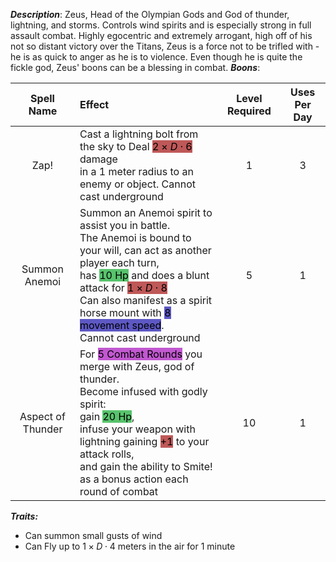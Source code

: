 ***Description***:
Zeus, Head of the Olympian Gods and God of thunder, lightning, and storms.
Controls wind spirits and is especially strong in full assault combat. 
Highly egocentric and extremely arrogant, high off of his not so distant victory over the Titans, Zeus is a force not to be trifled with - he is as quick to anger as he is to violence. 
Even though he is quite the fickle god, Zeus' boons can be a blessing in combat.
***Boons***:

| Spell Name | Effect | Level Required | Uses Per Day |
| :--: | :-- | :--: | :--: | 
|Zap! | Cast a lightning bolt from the sky to Deal <mark style="background: #9E0000A6;">$2 \times D \cdot 6$</mark> damage <br> in a 1 meter radius to an enemy or object. Cannot cast underground | 1 | 3 |
| Summon Anemoi | Summon an Anemoi spirit to assist you in battle. <br> The Anemoi is bound to your will, can act as another player each turn, <br> has <mark style="background: #00A521A6;">10 Hp</mark> and does a blunt attack for <mark style="background: #9E0000A6;">$1 \times D\cdot8$</mark> <br> Can also manifest as a spirit horse mount with <mark style="background: #0900A7A6;">8 movement speed</mark>. <br> Cannot cast underground| 5 | 1 |
| Aspect of Thunder| For <mark style="background: #A100B8A6;">5 Combat Rounds</mark> you merge with Zeus, god of thunder. <br> Become infused with godly spirit:<br> gain <mark style="background: #00A521A6;">20 Hp</mark>, <br> infuse your weapon with lightning gaining <mark style="background: #9E0000A6;">+1</mark> to your attack rolls,<br> and gain the ability to Smite! <br> as a bonus action each round of combat | 10 | 1 | 

***Traits:***
- Can summon small gusts of wind
- Can Fly up to $1 \times D\cdot4$ meters in the air for 1 minute





